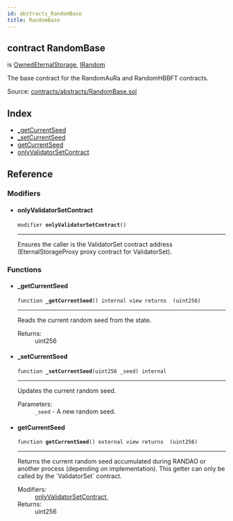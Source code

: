```yaml
---
id: abstracts_RandomBase
title: RandomBase
---
```


<div class="contract-doc"><div class="contract"><h2 class="contract-header"><span class="contract-kind">contract</span> RandomBase</h2><p class="base-contracts"><span>is</span> <a href="eternal-storage_OwnedEternalStorage.html">OwnedEternalStorage</a><span>, </span><a href="interfaces_IRandom.html">IRandom</a></p><p class="description">The base contract for the RandomAuRa and RandomHBBFT contracts.</p><div class="source">Source: <a href="https://github.com/poanetwork/posdao-contracts/blob/v0.1.0/contracts/abstracts/RandomBase.sol" target="_blank">contracts/abstracts/RandomBase.sol</a></div></div><div class="index"><h2>Index</h2><ul><li><a href="abstracts_RandomBase.html#_getCurrentSeed">_getCurrentSeed</a></li><li><a href="abstracts_RandomBase.html#_setCurrentSeed">_setCurrentSeed</a></li><li><a href="abstracts_RandomBase.html#getCurrentSeed">getCurrentSeed</a></li><li><a href="abstracts_RandomBase.html#onlyValidatorSetContract">onlyValidatorSetContract</a></li></ul></div><div class="reference"><h2>Reference</h2><div class="modifiers"><h3>Modifiers</h3><ul><li><div class="item modifier"><span id="onlyValidatorSetContract" class="anchor-marker"></span><h4 class="name">onlyValidatorSetContract</h4><div class="body"><code class="signature">modifier <strong>onlyValidatorSetContract</strong><span>() </span></code><hr/><div class="description"><p>Ensures the caller is the ValidatorSet contract address (EternalStorageProxy proxy contract for ValidatorSet).</p></div></div></div></li></ul></div><div class="functions"><h3>Functions</h3><ul><li><div class="item function"><span id="_getCurrentSeed" class="anchor-marker"></span><h4 class="name">_getCurrentSeed</h4><div class="body"><code class="signature">function <strong>_getCurrentSeed</strong><span>() </span><span>internal </span><span>view </span><span>returns  (uint256) </span></code><hr/><div class="description"><p>Reads the current random seed from the state.</p></div><dl><dt><span class="label-return">Returns:</span></dt><dd>uint256</dd></dl></div></div></li><li><div class="item function"><span id="_setCurrentSeed" class="anchor-marker"></span><h4 class="name">_setCurrentSeed</h4><div class="body"><code class="signature">function <strong>_setCurrentSeed</strong><span>(uint256 _seed) </span><span>internal </span></code><hr/><div class="description"><p>Updates the current random seed.</p></div><dl><dt><span class="label-parameters">Parameters:</span></dt><dd><div><code>_seed</code> - A new random seed.</div></dd></dl></div></div></li><li><div class="item function"><span id="getCurrentSeed" class="anchor-marker"></span><h4 class="name">getCurrentSeed</h4><div class="body"><code class="signature">function <strong>getCurrentSeed</strong><span>() </span><span>external </span><span>view </span><span>returns  (uint256) </span></code><hr/><div class="description"><p>Returns the current random seed accumulated during RANDAO or another process (depending on implementation). This getter can only be called by the `ValidatorSet` contract.</p></div><dl><dt><span class="label-modifiers">Modifiers:</span></dt><dd><a href="abstracts_RandomBase.html#onlyValidatorSetContract">onlyValidatorSetContract </a></dd><dt><span class="label-return">Returns:</span></dt><dd>uint256</dd></dl></div></div></li></ul></div></div></div>
